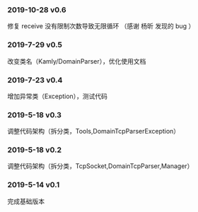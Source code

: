 
### 2019-10-28 v0.6

修复 receive 没有限制次数导致无限循环 （感谢 杨昕 发现的 bug ）

### 2019-7-29 v0.5

改变类名（Kamly/DomainParser），优化使用文档

### 2019-7-23 v0.4

增加异常类（Exception），测试代码

### 2019-5-18 v0.3 

调整代码架构（拆分类，Tools,DomainTcpParserException）

### 2019-5-18 v0.2 

调整代码架构（拆分类，TcpSocket,DomainTcpParser,Manager）

### 2019-5-14 v0.1 

完成基础版本


